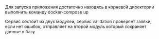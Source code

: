 

Для запуска приложения достаточно находясь в корневой директории выполнить команду docker-compose up

Сервис состоит из двух модулей, сервис validation проверяет заявки, если нет ошибок, отправляет на второй модуль который сохраняет данные в базу 
